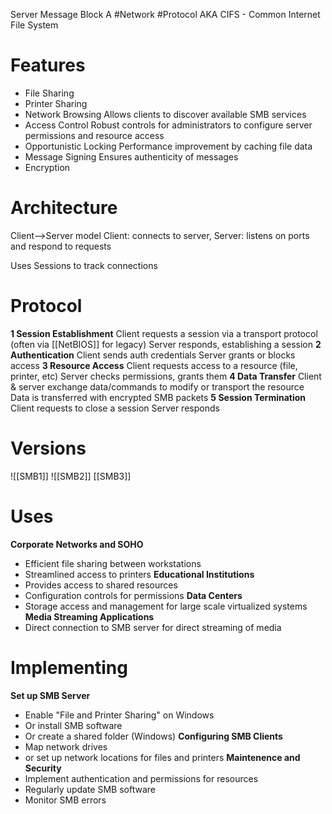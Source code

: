 Server Message Block
A #Network #Protocol 
AKA
	CIFS - Common Internet File System

# Features
- File Sharing
- Printer Sharing
- Network Browsing
	Allows clients to discover available SMB services
- Access Control
	Robust controls for administrators to configure server permissions and resource access
- Opportunistic Locking
	Performance improvement by caching file data
- Message Signing
	Ensures authenticity of messages
- Encryption
# Architecture
Client-->Server model
	Client: 
		connects to server, 
	Server: 
		listens on ports and respond to requests

Uses Sessions to track connections

# Protocol
**1 Session Establishment**
	Client requests a session via a transport protocol (often via [[NetBIOS]] for legacy)
	Server responds, establishing a session
**2 Authentication**
	Client sends auth credentials
	Server grants or blocks access
**3 Resource Access**
	Client requests access to a resource (file, printer, etc)
	Server checks permissions, grants them
**4 Data Transfer**
	Client & server exchange data/commands to modify or transport the resource
	Data is transferred with encrypted SMB packets
**5 Session Termination**
	Client requests to close a session
	Server responds
# Versions
![[SMB1]]
![[SMB2]]
[[SMB3]]

# Uses
**Corporate Networks and SOHO**
- Efficient file sharing between workstations
- Streamlined access to printers
**Educational Institutions**
- Provides access to shared resources
- Configuration controls for permissions
**Data Centers**
- Storage access and management for large scale virtualized systems
**Media Streaming Applications**
- Direct connection to SMB server for direct streaming of media

# Implementing
**Set up SMB Server**
- Enable "File and Printer Sharing" on Windows
- Or install SMB software
- Or create a shared folder (Windows)
**Configuring SMB Clients**
- Map network drives
- or set up network locations for files and printers
**Maintenence and Security**
- Implement authentication and permissions for resources
- Regularly update SMB software
- Monitor SMB errors